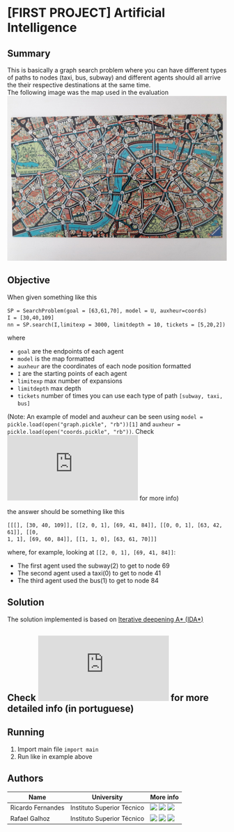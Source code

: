 # [FIRST PROJECT] Artificial Intelligence

## Summary

This is basically a graph search problem where you can have different types of paths to nodes (taxi, bus, subway) and different agents should all arrive the their respective destinations at the same time.  
The following image was the map used in the evaluation  
![alt text](https://github.com/Rickerp/IST-IA-P1/blob/master/maps.png)

## Objective

When given something like this  
```
SP = SearchProblem(goal = [63,61,70], model = U, auxheur=coords)
I = [30,40,109]
nn = SP.search(I,limitexp = 3000, limitdepth = 10, tickets = [5,20,2])
```
where 
* `goal` are the endpoints of each agent  
* `model` is the map formatted  
* `auxheur` are the coordinates of each node position formatted  
* `I` are the starting points of each agent  
* `limitexp` max number of expansions
* `limitdepth` max depth
* `tickets` number of times you can use each type of path `[subway, taxi, bus]`  

(Note: An example of model and auxheur can be seen using `model = pickle.load(open("graph.pickle", "rb"))[1]` and `auxheur = pickle.load(open("coords.pickle", "rb"))`. Check ![sol_verify.py](https://github.com/Rickerp/IST-IA-P1/blob/master/sol_verify.py) for more info)

the answer should be something like this
```
[[[], [30, 40, 109]], [[2, 0, 1], [69, 41, 84]], [[0, 0, 1], [63, 42, 61]], [[0,
1, 1], [69, 60, 84]], [[1, 1, 0], [63, 61, 70]]]
```
where, for example, looking at `[[2, 0, 1], [69, 41, 84]]`:  
* The first agent used the subway(2) to get to node 69
* The second agent used a taxi(0) to get to node 41
* The third agent used the bus(1) to get to node 84

## Solution

The solution implemented is based on [Iterative deepening A* (IDA*)](https://en.wikipedia.org/wiki/Iterative_deepening_A*) 

## Check ![project.pdf](https://github.com/Rickerp/IST-IA-P1/blob/master/assets/project.pdf) for more detailed info (in portuguese)

## Running
1. Import main file `import main`  
2. Run like in example above  

## Authors 
| Name | University | More info |
| ---- | ---- | ---- |
| Ricardo Fernandes | Instituto Superior Técnico | [<img src="http://simpleicon.com/wp-content/uploads/mail-6.png" width="17">](mailto:ricardo.s.fernandes@tecnico.ulisboa.pt "ricardo.s.fernandes@tecnico.ulisboa.pt") [<img src="https://github.githubassets.com/favicon.ico" width="17">](https://github.com/rickerp "rickerp") [<img src="https://lh3.googleusercontent.com/proxy/oq401pwCVsfk2PJuOfNyTxLKF9ZEztDHNE3ejoa7zgyGdjD8-jAiIEUTHXkpnQRychlZBaNsMPeFDjdkEB-TW3ORMtg0NNmpGdJGyr0" width="17">](https://www.linkedin.com/in/rickerp/ "rickerp") |
| Rafael Galhoz | Instituto Superior Técnico | [<img src="http://simpleicon.com/wp-content/uploads/mail-6.png" width="17">](mailto:rafael.galhoz@tecnico.ulisboa.pt "rafael.galhoz@tecnico.ulisboa.pt") [<img src="https://github.githubassets.com/favicon.ico" width="17">](https://github.com/VivaRafael "VivaRafael") [<img src="https://lh3.googleusercontent.com/proxy/oq401pwCVsfk2PJuOfNyTxLKF9ZEztDHNE3ejoa7zgyGdjD8-jAiIEUTHXkpnQRychlZBaNsMPeFDjdkEB-TW3ORMtg0NNmpGdJGyr0" width="17">](https://www.linkedin.com/in/rafael-galhoz/ "rafael-galhoz") |
